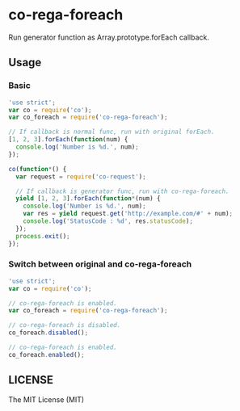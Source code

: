 # co-rega-foreach
Run generator function as Array.prototype.forEach callback.

## Usage

### Basic
```js
'use strict';
var co = require('co');
var co_foreach = require('co-rega-foreach');

// If callback is normal func, run with original forEach.
[1, 2, 3].forEach(function(num) {
  console.log('Number is %d.', num);
});

co(function*() {
  var request = require('co-request');

  // If callback is generator func, run with co-rega-foreach.
  yield [1, 2, 3].forEach(function*(num) {
    console.log('Number is %d.', num);
    var res = yield request.get('http://example.com/#' + num);
    console.log('StatusCode : %d', res.statusCode);
  });
  process.exit();
});
```

### Switch between original and co-rega-foreach
```js
'use strict';
var co = require('co');

// co-rega-foreach is enabled.
var co_foreach = require('co-rega-foreach');

// co-rega-foreach is disabled.
co_foreach.disabled();

// co-rega-foreach is enabled.
co_foreach.enabled();
```

## LICENSE

The MIT License (MIT)